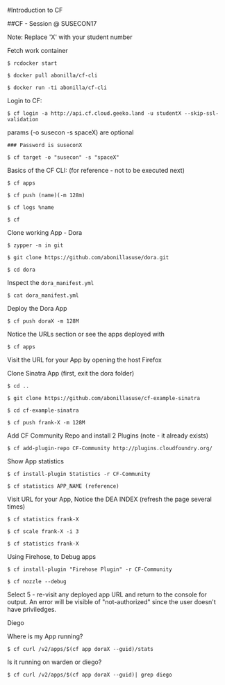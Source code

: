 #Introduction to CF

##CF - Session @ SUSECON17

Note: Replace 'X' with your student number

Fetch work container

    $ rcdocker start

    $ docker pull abonilla/cf-cli

    $ docker run -ti abonilla/cf-cli


Login to CF:

    $ cf login -a http://api.cf.cloud.geeko.land -u studentX --skip-ssl-validation

params (-o susecon -s spaceX) are optional
    
    ### Password is suseconX

    $ cf target -o "susecon" -s "spaceX"

Basics of the CF CLI: (for reference - not to be executed next)

    $ cf apps

    $ cf push (name)(-m 128m)

    $ cf logs %name

    $ cf


Clone working App - Dora

    $ zypper -n in git
    
    $ git clone https://github.com/abonillasuse/dora.git

    $ cd dora


Inspect the `dora_manifest.yml`

    $ cat dora_manifest.yml

Deploy the Dora App

    $ cf push doraX -m 128M

Notice the URLs section or see the apps deployed with

    $ cf apps

Visit the URL for your App by opening the host Firefox

Clone Sinatra App (first, exit the dora folder)

    $ cd ..
    
    $ git clone https://github.com/abonillasuse/cf-example-sinatra

    $ cd cf-example-sinatra

    $ cf push frank-X -m 128M

Add CF Community Repo and install 2 Plugins (note - it already exists)

    $ cf add-plugin-repo CF-Community http://plugins.cloudfoundry.org/

Show App statistics

    $ cf install-plugin Statistics -r CF-Community

    $ cf statistics APP_NAME (reference)

Visit URL for your App, Notice the DEA INDEX (refresh the page several times)

    $ cf statistics frank-X

    $ cf scale frank-X -i 3

    $ cf statistics frank-X


Using Firehose, to Debug apps

    $ cf install-plugin "Firehose Plugin" -r CF-Community

    $ cf nozzle --debug

Select 5 - re-visit any deployed app URL and return to the console for output.
An error will be visible of "not-authorized" since the user doesn't have priviledges.


Diego


Where is my App running?

    $ cf curl /v2/apps/$(cf app doraX --guid)/stats


Is it running on warden or diego?

    $ cf curl /v2/apps/$(cf app doraX --guid)| grep diego

